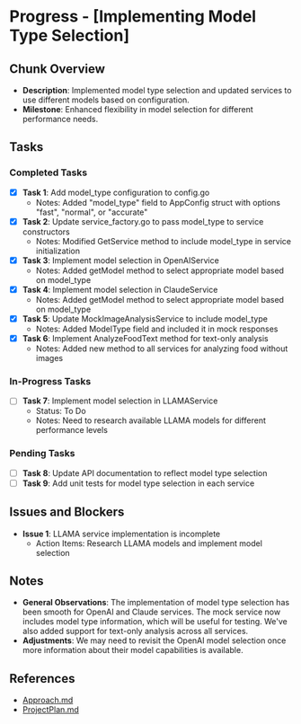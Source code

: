 # Progress - [Implementing Model Type Selection]

## Chunk Overview

- **Description**: Implemented model type selection and updated services to use different models based on configuration.
- **Milestone**: Enhanced flexibility in model selection for different performance needs.

## Tasks

### Completed Tasks

- [x] **Task 1**: Add model_type configuration to config.go
  - Notes: Added "model_type" field to AppConfig struct with options "fast", "normal", or "accurate"
- [x] **Task 2**: Update service_factory.go to pass model_type to service constructors
  - Notes: Modified GetService method to include model_type in service initialization
- [x] **Task 3**: Implement model selection in OpenAIService
  - Notes: Added getModel method to select appropriate model based on model_type
- [x] **Task 4**: Implement model selection in ClaudeService
  - Notes: Added getModel method to select appropriate model based on model_type
- [x] **Task 5**: Update MockImageAnalysisService to include model_type
  - Notes: Added ModelType field and included it in mock responses
- [x] **Task 6**: Implement AnalyzeFoodText method for text-only analysis
  - Notes: Added new method to all services for analyzing food without images

### In-Progress Tasks

- [ ] **Task 7**: Implement model selection in LLAMAService
  - Status: To Do
  - Notes: Need to research available LLAMA models for different performance levels

### Pending Tasks

- [ ] **Task 8**: Update API documentation to reflect model type selection
- [ ] **Task 9**: Add unit tests for model type selection in each service

## Issues and Blockers

- **Issue 1**: LLAMA service implementation is incomplete
  - Action Items: Research LLAMA models and implement model selection

## Notes

- **General Observations**: The implementation of model type selection has been smooth for OpenAI and Claude services. The mock service now includes model type information, which will be useful for testing. We've also added support for text-only analysis across all services.
- **Adjustments**: We may need to revisit the OpenAI model selection once more information about their model capabilities is available.

## References

- [Approach.md](./Approach.md)
- [ProjectPlan.md](./ProjectPlan.md)
